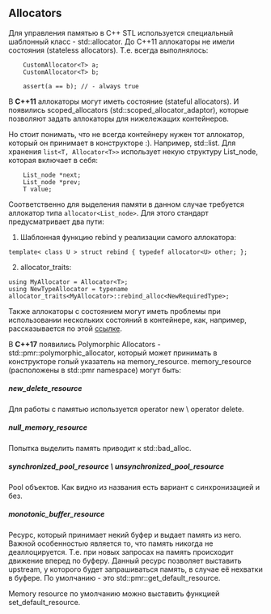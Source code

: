 ## Allocators
Для управления памятью в C++ STL используется специальный шаблонный класс - std::allocator. До С++11 аллокаторы не имели состояния (stateless allocators).
Т.е. всегда выполнялось:
```
    CustomAllocator<T> a;
    CustomAllocator<T> b;
    
    assert(a == b); // - always true
```


В **C++11** аллокаторы могут иметь состояние (stateful allocators). И появились scoped_allocators (std::scoped_allocator_adaptor), которые позволяют задать аллокаторы для нижележащих контейнеров.

Но стоит понимать, что не всегда контейнеру нужен тот аллокатор, который он принимает в конструкторе :). Например, std::list.
Для хранения ```list<T, Allocator<T>>``` использует некую структуру List_node, которая включает в себя:
```
    List_node *next;
    List_node *prev;
    T value;
```
Соответственно для выделения памяти в данном случае требуется аллокатор типа ```allocator<List_node>```. Для этого стандарт предусматривает два пути:
1. Шаблонная функцию rebind у реализации самого аллокатора:
```
template< class U > struct rebind { typedef allocator<U> other; };
```
2. allocator_traits:
```
using MyAllocator = Allocator<T>;
using NewTypeAllocator = typename allocator_traits<MyAllocator>::rebind_alloc<NewRequiredType>;
```

Также аллокаторы с состоянием могут иметь проблемы при использовании нескольких состояний в контейнере, как, например, рассказывается по этой [ссылке](https://youtu.be/DIH-9ae_3DE?t=618).


В **С++17** появились Polymorphic Allocators - std::pmr::polymorphic_allocator, который может принимать в конструкторе голый указатель на  memory_resource.
memory_resource (расположены в std::pmr namespace) могут быть:
##### *new_delete_resource*
Для работы с памятью используется operator new \ operator delete.
##### *null_memory_resource*
Попытка выделить память приводит к std::bad_alloc.
##### *synchronized_pool_resource* \ *unsynchronized_pool_resource*
Pool объектов. Как видно из названия есть вариант с синхронизацией и без.
##### *monotonic_buffer_resource*
Ресурс, который принимает некий буфер и выдает память из него.
Важной особенностью является то, что память никогда не деаллоцируется. Т.е. при новых запросах на память происходит движение вперед по буферу.
Данный ресурс позволяет выставить upstream, у которого будет запрашиваться память, в случае её нехватки в буфере. По умолчанию - это std::pmr::get_default_resource.

Memory resource по умолчанию можно выставить функцией set_default_resource.
